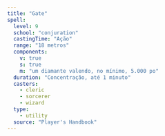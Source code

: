 ```yaml
---
title: "Gate"
spell:
  level: 9
  school: "conjuration"
  castingTime: "Ação"
  range: "18 metros"
  components:
    v: true
    s: true
    m: "um diamante valendo, no mínimo, 5.000 po"
  duration: "Concentração, até 1 minuto"
  casters:
    - cleric
    - sorcerer
    - wizard
  type:
    - utility
  source: "Player's Handbook"
---
```

